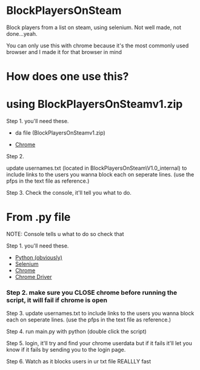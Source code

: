 
# BlockPlayersOnSteam

Block players from a list on steam, using selenium. Not well made, not done...yeah.

You can only use this with chrome because it's the most commonly used browser and I made it for that browser in mind




# How does one use this?

# using BlockPlayersOnSteamv1.zip


Step 1.
you'll need these.

- da file (BlockPlayersOnSteamv1.zip)
  
- [Chrome](https://www.google.com/chrome/dr/download/?brand=CHBD&ds_kid=43700075934933222&gad_source=1&gclid=Cj0KCQiA2oW-BhC2ARIsADSIAWqqpE1Fb-gC79dgdWsxYgvFG_fC9AI4WKiuUcRJO_7aq9OMrHauoWMaAiTSEALw_wcB&gclsrc=aw.ds)

Step 2.

update usernames.txt (located in BlockPlayersOnSteam\V1.0\_internal) to include links to the users you wanna block each on seperate lines. (use the pfps in the text file as reference.)

Step 3. 
Check the console, it'll tell you what to do.

# From .py file
NOTE: Console tells u what to do so check that

Step 1. 
you'll need these.

- [Python (obviously)](https://www.python.org/downloads/)
- [Selenium](https://pypi.org/project/selenium/)
- [Chrome](https://www.google.com/chrome/dr/download/?brand=CHBD&ds_kid=43700075934933222&gad_source=1&gclid=Cj0KCQiA2oW-BhC2ARIsADSIAWqqpE1Fb-gC79dgdWsxYgvFG_fC9AI4WKiuUcRJO_7aq9OMrHauoWMaAiTSEALw_wcB&gclsrc=aw.ds)
- [Chrome Driver](https://googlechromelabs.github.io/chrome-for-testing/)
### Step 2. make sure you CLOSE chrome before running the script, it will fail if chrome is open
Step 3. 
update usernames.txt to include links to the users you wanna block each on seperate lines. (use the pfps in the text file as reference.)

Step 4. run main.py with python (double click the script)

Step 5. login, it'll try and find your chrome userdata but if it fails it'll let you know if it fails by sending you to the login page.

Step 6. Watch as it blocks users in ur txt file REALLLY fast


